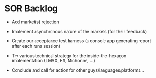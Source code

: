 SOR Backlog
===========

+ Add market(s) rejection

+ Implement asynchronous nature of the markets (for their feedback)

+ Create our acceptance test harness (a console app generating report after each runs session)

+ Try various technical strategy for the inside-the-hexagon implementation (LMAX, F#, Michonne, ...)

+ Conclude and call for action for other guys/languages/platforms...